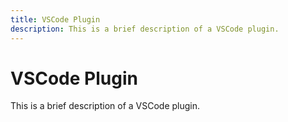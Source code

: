 ```yaml
---
title: VSCode Plugin
description: This is a brief description of a VSCode plugin.
---
```


# VSCode Plugin

This is a brief description of a VSCode plugin.